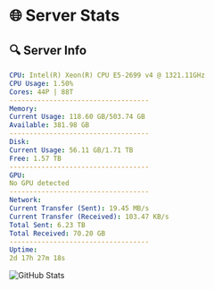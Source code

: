 # 🌐 Server Stats
## 🔍 Server Info
```yaml
CPU: Intel(R) Xeon(R) CPU E5-2699 v4 @ 1321.11GHz
CPU Usage: 1.50%
Cores: 44P | 88T
-----------------------------------
Memory:
Current Usage: 118.60 GB/503.74 GB
Available: 381.98 GB
-----------------------------------
Disk:
Current Usage: 56.11 GB/1.71 TB
Free: 1.57 TB
-----------------------------------
GPU:
No GPU detected
-----------------------------------
Network:
Current Transfer (Sent): 19.45 MB/s
Current Transfer (Received): 103.47 KB/s
Total Sent: 6.23 TB
Total Received: 70.20 GB
-----------------------------------
Uptime:
2d 17h 27m 18s
```
![GitHub Stats](https://img.shields.io/badge/Updated-2025-03-10_14:50:07-blue)